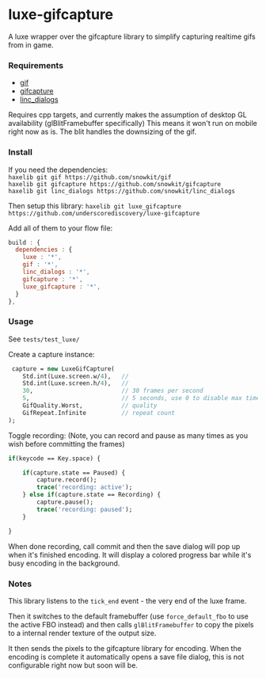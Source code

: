 # luxe-gifcapture
A luxe wrapper over the gifcapture library to simplify capturing realtime gifs from in game.

### Requirements

- [gif](https://github.com/snowkit/gif)
- [gifcapture](https://github.com/snowkit/gifcapture)
- [linc_dialogs](https://github.com/snowkit/linc_dialogs)

Requires cpp targets, and currently makes the assumption of desktop GL availability (glBlitFramebuffer specifically) This means it won't run on mobile right now as is. The blit handles the downsizing of the gif.

### Install

If you need the dependencies:   
`haxelib git gif https://github.com/snowkit/gif`   
`haxelib git gifcapture https://github.com/snowkit/gifcapture`   
`haxelib git linc_dialogs https://github.com/snowkit/linc_dialogs`   

Then setup this library:
`haxelib git luxe_gifcapture https://github.com/underscorediscovery/luxe-gifcapture`

Add all of them to your flow file:

```js
build : {
  dependencies : {
    luxe : '*',
    gif : '*',
    linc_dialogs : '*',
    gifcapture : '*',
    luxe_gifcapture : '*',
  }
},
```

### Usage

See `tests/test_luxe/`

Create a capture instance:

```haxe
 capture = new LuxeGifCapture(
    Std.int(Luxe.screen.w/4),   //
    Std.int(Luxe.screen.h/4),   //
    30,                         // 30 frames per second
    5,                          // 5 seconds, use 0 to disable max time
    GifQuality.Worst,           // quality
    GifRepeat.Infinite          // repeat count
);
```

Toggle recording:
(Note, you can record and pause as many times as you wish before committing the frames)

```haxe
if(keycode == Key.space) {

    if(capture.state == Paused) {
        capture.record();
        trace('recording: active');
    } else if(capture.state == Recording) {
        capture.pause();
        trace('recording: paused');
    }

}
```

When done recording, call commit and then the save dialog will pop up when it's finished encoding. It will display a colored progress bar while it's busy encoding in the background.

### Notes

This library listens to the `tick_end` event - the very end of the luxe frame.

Then it switches to the default framebuffer (use `force_default_fbo` to use the active FBO instead) and then calls `glBlitFramebuffer` to copy the pixels to a internal render texture of the output size. 

It then sends the pixels to the gifcapture library for encoding.
When the encoding is complete it automatically opens a save file dialog, this is not configurable right now but soon will be.
